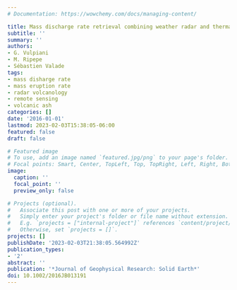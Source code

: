 ```yaml
---
# Documentation: https://wowchemy.com/docs/managing-content/

title: Mass discharge rate retrieval combining weather radar and thermal camera observations
subtitle: ''
summary: ''
authors:
- G. Vulpiani
- M. Ripepe
- Sébastien Valade
tags:
- mass disharge rate
- mass eruption rate
- radar volcanology
- remote sensing
- volcanic ash
categories: []
date: '2016-01-01'
lastmod: 2023-02-03T15:38:05-06:00
featured: false
draft: false

# Featured image
# To use, add an image named `featured.jpg/png` to your page's folder.
# Focal points: Smart, Center, TopLeft, Top, TopRight, Left, Right, BottomLeft, Bottom, BottomRight.
image:
  caption: ''
  focal_point: ''
  preview_only: false

# Projects (optional).
#   Associate this post with one or more of your projects.
#   Simply enter your project's folder or file name without extension.
#   E.g. `projects = ["internal-project"]` references `content/project/deep-learning/index.md`.
#   Otherwise, set `projects = []`.
projects: []
publishDate: '2023-02-03T21:38:05.564992Z'
publication_types:
- '2'
abstract: ''
publication: '*Journal of Geophysical Research: Solid Earth*'
doi: 10.1002/2016JB013191
---
```

